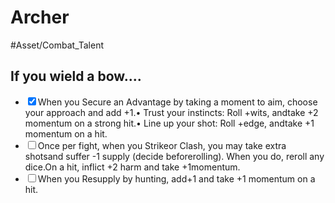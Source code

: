 # Archer
#Asset/Combat_Talent
## If you wield a bow....
- <input type="checkbox" checked>When you Secure an Advantage by taking a moment to aim, choose your approach and add +1.• Trust your instincts: Roll +wits, andtake +2 momentum on a strong hit.• Line up your shot: Roll +edge, andtake +1 momentum on a hit.
- <input type="checkbox">Once per fight, when you Strikeor Clash, you may take extra shotsand suffer -1 supply (decide beforerolling). When you do, reroll any dice.On a hit, inflict +2 harm and take +1momentum.
- <input type="checkbox">When you Resupply by hunting, add+1 and take +1 momentum on a hit.